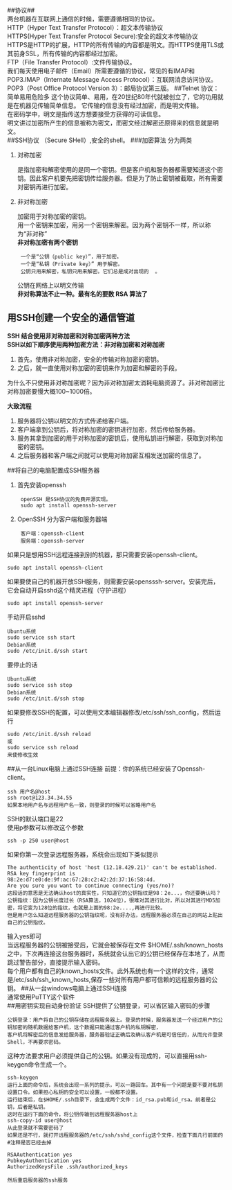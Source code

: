 ##协议##   
两台机器在互联网上通信的时候，需要遵循相同的协议。   
HTTP（Hyper Text Transfer Protocol）：超文本传输协议  
HTTPS(Hyper Text Transfer Protocol Secure):安全的超文本传输协议  
HTTPS是HTTP的扩展，HTTP的所有传输的内容都是明文。而HTTPS使用TLS或其前身SSL，所有传输的内容都经过加密。  
FTP（File Transfer Protocol）:文件传输协议。   
我们每天使用电子邮件（Email）所需要遵循的协议，常见的有IMAP和POP3.IMAP（Internate Message Access Protocol）：互联网消息访问协议。POP3（Post Office Protocol Version 3）：邮局协议第三版。
##Telnet 协议：简单易用危险多
这个协议简单、易用，在20世纪80年代就被创立了，它的功用就是在机器见传输简单信息。  它传输的信息没有经过加密，而是明文传输。  
在密码学中，明文是指传送方想要接受方获得的可读信息。  
明文讲过加密所产生的信息被称为密文，而密文经过解密还原得来的信息就是明文。   
##SSH协议
（Secure SHell）,安全的shell。
###加密算法
分为两类 

1. 对称加密

	是指加密和解密使用的是同一个密钥。但是客户机和服务器都需要知道这个密钥。因此客户机要先把密钥传给服务器。但是为了防止密钥被截取，所有需要对密钥再进行加密。
2. 非对称加密
	
	加密用于对称加密的密钥。  
	用一个密钥来加密，用另一个密钥来解密。因为两个密钥不一样，所以称为“非对称”  
	**非对称加密有两个密钥**  
		
		一个是“公钥（public key）”，用于加密。
		一个是“私钥（Private key）” 用于解密。
		公钥只用来解密，私钥只用来解密。它们总是成对出现的  。
	公钥在网络上以明文传输  
**非对称算法不止一种。最有名的要数 RSA 算法了**
## 用SSH创建一个安全的通信管道
**SSH 结合使用非对称加密和对称加密两种方法**  
**SSH以如下顺序使用两种加密方法：非对称加密和对称加密**  

1. 首先，使用非对称加密，安全的传输对称加密的密钥。
2. 之后，就一直使用对称加密的密钥来作为加密和解密的手段。   

为什么不只使用非对称加密呢？因为非对称加密太消耗电脑资源了。非对称加密比对称加密要慢大概100~1000倍。  

**大致流程**

1. 服务器将公钥以明文的方式传递给客户端。
2. 客户端拿到公钥后，将对称加密的密钥进行加密，然后传给服务器。
3. 服务其拿到加密的用于对称加密的密钥后，使用私钥进行解密，获取到对称加密的密钥。
4. 之后服务器和客户端之间就可以使用对称加密互相发送加密的信息了。

##将自己的电脑配置成SSH服务器
1. 首先安装openssh

		openSSH 是SSH协议的免费开源实现。
		sudo apt install openssh-server
2. OpenSSH 分为客户端和服务器端

		客户端：openssh-client
		服务端：openssh-server

如果只是想用SSH远程连接到别的机器，那只需要安装openssh-client。

	sudo apt install openssh-client  
如果要使自己的机器开放SSH服务，则需要安装opensssh-server。安装完后，它会自动开启sshd这个精灵进程（守护进程）

	sudo apt install openssh-server
手动开启sshd

	Ubuntu系统
	sudo service ssh start
	Debian系统
	sudo /etc/init.d/ssh start
要停止的话

	Ubuntu系统
	sudo service ssh stop
	Debian系统
	sudo /etc/init.d/ssh stop
如果要修改SSH的配置，可以使用文本编辑器修改/etc/ssh/ssh_config，然后运行

	sudo /etc/init.d/ssh reload
	或
	sudo service ssh reload
	来使修改生效

##从一台Linux电脑上通过SSH连接
前提：你的系统已经安装了Openssh-client。

	ssh 用户名@host
	ssh root@123.34.34.55
	如果本地用户名与远程用户名一致，则登录的时候可以省略用户名
SSH的默认端口是22  
使用p参数可以修改这个参数  
	
	ssh -p 250 user@host

如果你第一次登录远程服务器，系统会出现如下类似提示

	The authenticity of host 'host (12.18.429.21)' can't be established.
	RSA key fingerprint is 98:2e:d7:e0:de:9f:ac:67:28:c2:42:2d:37:16:58:4d.
	Are you sure you want to continue connecting (yes/no)?
	这段话的意思是无法确认host的真实性，只知道它的公钥指纹是98：2e...，你还要确认吗？
	公钥指纹：因为公钥长度过长（RSA算法，1024位），很难对其进行比对，所以对其进行MD5加密，将它变为128位的指纹，也就是上面的98:2e....,再进行比较。
	但是用户怎么知道远程服务器的公钥指纹呢，没有好办法，远程服务器必须在自己的网站上贴出自己的公钥指纹。

输入yes即可  
当远程服务器的公钥被接受后，它就会被保存在文件 $HOME/.ssh/known_hosts 之中，下次再连接这台服务器时，系统就会认出它的公钥已经保存在本地了，从而跳过警告部分，直接提示输入密码。  
每个用户都有自己的known_hosts文件。此外系统也有一个这样的文件，通常是/etc/ssh/ssh_known_hosts,保存一些对所有用户都可信赖的远程服务器的公钥。 
##从一台windows电脑上通过SSH连接  
通常使用PuTTY这个软件  
##用密钥实现自动身份验证
SSH提供了公钥登录，可以省区输入密码的步骤  

	公钥登录：用户将自己的公钥存储在远程服务器上。登录的时候，服务器发送一个经过用户的公钥加密的随机数据给客户机，这个数据只能通过客户机的私钥解密，
	客户机将解密后的信息发给服务器，服务器验证正确后及确认客户机是可信任的，从而允许登录Shell，不再要求密码。  
这种方法要求用户必须提供自己的公钥。如果没有现成的，可以直接用ssh-keygen命令生成一个。

	ssh-keygen
	运行上面的命令后，系统会出现一系列的提示，可以一路回车。其中有一个问题是要不要对私钥设置口令。如果担心私钥的安全可以设置，一般都不设置。  
	运行结束后，在$HOME/.ssh目录下，会生成两个文件：id_rsa.pub和id_rsa。前者是公钥，后者是私钥。
	这时在运行下面的命令，将公钥传输到远程服务器host上
	ssh-copy-id user@host
	从此登录就不需要密码了		
	如果还是不行，就打开远程服务器的/etc/ssh/sshd_config这个文件，检查下面几行前面的#注释是否已经去掉

	RSAAuthentication yes
	PubkeyAuthentication yes
	AuthorizedKeysFile .ssh/authorized_keys

	然后重启服务器的ssh服务




	


	

	

